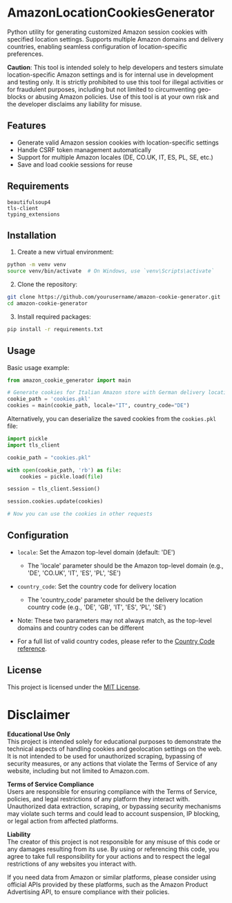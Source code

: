 # AmazonLocationCookiesGenerator

Python utility for generating customized Amazon session cookies with specified location settings. Supports multiple Amazon domains and delivery countries, enabling seamless configuration of location-specific preferences.

**Caution**: This tool is intended solely to help developers and testers simulate location-specific Amazon settings and is for internal use in development and testing only. It is strictly prohibited to use this tool for illegal activities or for fraudulent purposes, including but not limited to circumventing geo-blocks or abusing Amazon policies. Use of this tool is at your own risk and the developer disclaims any liability for misuse.

## Features

- Generate valid Amazon session cookies with location-specific settings
- Handle CSRF token management automatically
- Support for multiple Amazon locales (DE, CO.UK, IT, ES, PL, SE, etc.)
- Save and load cookie sessions for reuse

## Requirements

```
beautifulsoup4
tls-client
typing_extensions
```

## Installation

1. Create a new virtual environment:
```bash
python -m venv venv
source venv/bin/activate  # On Windows, use `venv\Scripts\activate`
```

2. Clone the repository:
```bash
git clone https://github.com/yourusername/amazon-cookie-generator.git
cd amazon-cookie-generator
```

3. Install required packages:
```bash
pip install -r requirements.txt
```

## Usage

Basic usage example:

```python
from amazon_cookie_generator import main

# Generate cookies for Italian Amazon store with German delivery location
cookie_path = 'cookies.pkl'
cookies = main(cookie_path, locale="IT", country_code="DE")
```

Alternatively, you can deserialize the saved cookies from the `cookies.pkl` file:

```python
import pickle
import tls_client

cookie_path = "cookies.pkl"

with open(cookie_path, 'rb') as file:
    cookies = pickle.load(file)

session = tls_client.Session()

session.cookies.update(cookies)

# Now you can use the cookies in other requests
```

## Configuration

- `locale`: Set the Amazon top-level domain (default: 'DE')
  - The 'locale' parameter should be the Amazon top-level domain (e.g., 'DE', 'CO.UK', 'IT', 'ES', 'PL', 'SE')

- `country_code`: Set the country code for delivery location
  - The 'country_code' parameter should be the delivery location country code (e.g., 'DE', 'GB', 'IT', 'ES', 'PL', 'SE')


- Note: These two parameters may not always match, as the top-level domains and country codes can be different


- For a full list of valid country codes, please refer to the [Country Code reference](https://countrycode.org/).


## License

This project is licensed under the [MIT License](LICENSE).

# Disclaimer

**Educational Use Only**  
This project is intended solely for educational purposes to demonstrate the technical aspects of handling cookies and geolocation settings on the web. It is not intended to be used for unauthorized scraping, bypassing of security measures, or any actions that violate the Terms of Service of any website, including but not limited to Amazon.com.

**Terms of Service Compliance**  
Users are responsible for ensuring compliance with the Terms of Service, policies, and legal restrictions of any platform they interact with. Unauthorized data extraction, scraping, or bypassing security mechanisms may violate such terms and could lead to account suspension, IP blocking, or legal action from affected platforms.

**Liability**  
The creator of this project is not responsible for any misuse of this code or any damages resulting from its use. By using or referencing this code, you agree to take full responsibility for your actions and to respect the legal restrictions of any websites you interact with.

If you need data from Amazon or similar platforms, please consider using official APIs provided by these platforms, such as the Amazon Product Advertising API, to ensure compliance with their policies.

